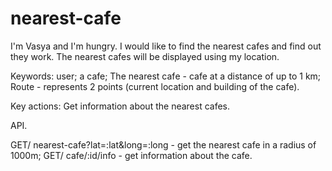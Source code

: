 # nearest-cafe
I'm Vasya and I'm hungry. I would like to find the nearest cafes and find out they work. The nearest cafes will be displayed using my location.

Keywords:
user;
a cafe;
The nearest cafе - cafe at a distance of up to 1 km;
Route - represents 2 points (current location and building of the cafe).

Key actions:
Get information about the nearest cafes.

API.

GET/ nearest-cafe?lat=:lat&long=:long - get the nearest cafe in a radius of 1000m;
GET/ cafe/:id/info - get information about the cafe.
